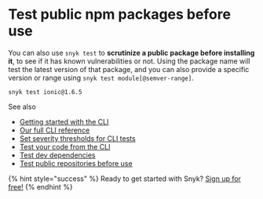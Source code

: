 # Test public npm packages before use

You can also use `snyk test` to **scrutinize a public package before installing it**, to see if it has known vulnerabilities or not. Using the package name will test the latest version of that package, and you can also provide a specific version or range using `snyk test module[@semver-range]`.

```text
snyk test ionic@1.6.5
```

See also

* [Getting started with the CLI](https://support.snyk.io/hc/articles/360003812458#UUID-19fc37f2-b686-11ed-b85c-4789e90c8dfc)
* [Our full CLI reference](https://support.snyk.io/hc/articles/360003812578#UUID-c88e66cf-431c-9ab1-d388-a8f82991c6e0)
* [Set severity thresholds for CLI tests](https://support.snyk.io/hc/articles/360003851337#UUID-844be978-191f-c813-ccd0-2221c04ca510)
* [Test your code from the CLI](https://support.snyk.io/hc/articles/360003812478#UUID-2e8464f9-1d8a-5f79-466d-2ca5c5cf9f22)
* [Test dev dependencies](https://support.snyk.io/hc/articles/360003812478#UUID-1070ae3e-5f30-cb4e-6350-a1c3f5c67511)
* [Test public repositories before use](https://support.snyk.io/hc/articles/360003851277#UUID-ba99a73f-110d-1f1d-9e7a-1bad66bf0996)

{% hint style="success" %}
Ready to get started with Snyk? [Sign up for free!](https://snyk.io/login?cta=sign-up&loc=footer&page=support_docs_page)
{% endhint %}

